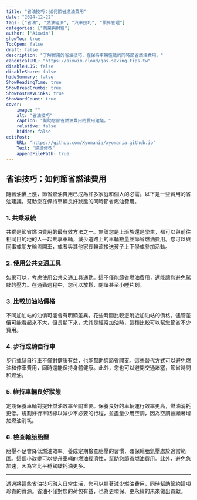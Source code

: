 ```yaml
---
title: "省油技巧：如何節省燃油費用"
date: "2024-12-22"
tags: ["省油", "燃油經濟", "汽車技巧", "預算管理"]
categories: ["商業與財經"]
author: ["Aixwim"]
showToc: true
TocOpen: false
draft: false
description: "了解實用的省油技巧，在保持車輛性能的同時節省燃油費用。"
canonicalURL: "https://aixwim.cloud/gas-saving-tips-tw"
disableHLJS: false
disableShare: false
hideSummary: false
ShowReadingTime: true
ShowBreadCrumbs: true
ShowPostNavLinks: true
ShowWordCount: true
cover:
    image: ""
    alt: "省油技巧"
    caption: "幫助您節省燃油費用的實用建議。"
    relative: false
    hidden: false
editPost:
    URL: "https://github.com/Xyomania/xyomania.github.io"
    Text: "建議修改"
    appendFilePath: true
---
```


## **省油技巧：如何節省燃油費用**

隨著油價上漲，節省燃油費用已成為許多家庭和個人的必需。以下是一些實用的省油建議，幫助您在保持車輛良好狀態的同時節省燃油費用。

### **1. 共乘系統**

共乘是節省燃油費用的最有效方法之一。無論您是上班族還是學生，都可以與前往相同目的地的人一起共享車輛，減少道路上的車輛數量並節省燃油費用。您可以與同事或朋友輪流開車，或者與其他家長輪流接送孩子上下學或參加活動。

### **2. 使用公共交通工具**

如果可以，考慮使用公共交通工具通勤。這不僅能節省燃油費用，還能讓您避免駕駛的壓力。在通勤過程中，您可以放鬆、閱讀甚至小睡片刻。

### **3. 比較加油站價格**

不同加油站的油價可能會有明顯差異。花些時間比較您附近加油站的價格。儘管差價可能看起來不大，但長期下來，尤其是經常加油時，這種比較可以幫您節省不少費用。

### **4. 步行或騎自行車**

步行或騎自行車不僅對健康有益，也能幫助您節省開支。這些替代方式可以避免燃油和停車費用，同時還能保持身體健康。此外，您也可以避開交通堵塞，節省時間和燃油。

### **5. 維持車輛良好狀態**

定期保養車輛對提升燃油效率至關重要。保養良好的車輛運行效率更高，燃油消耗更低。規劃好行車路線以減少不必要的行程，並盡量少用空調，因為空調會顯著增加燃油消耗。

### **6. 檢查輪胎胎壓**

胎壓不足會降低燃油效率。養成定期檢查胎壓的習慣，確保輪胎氣壓處於適當範圍。這個小改變可以提升車輛的燃油經濟性，幫助您節省燃油費用。此外，避免急加速，因為它比平穩駕駛耗油更多。

---

透過將這些省油技巧融入日常生活，您可以顯著減少燃油費用，同時幫助節約這項珍貴的資源。省油不僅對您的荷包有益，也為更環保、更永續的未來做出貢獻。
